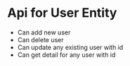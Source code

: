 
# Api for User Entity

-	Can add new user
-	Can delete user
-	Can update any existing user with id
-	Can get detail for any user with id

